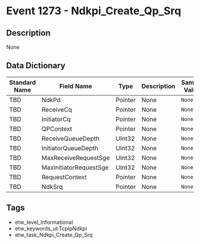 # Event 1273 - Ndkpi_Create_Qp_Srq

## Description
None

## Data Dictionary
|Standard Name|Field Name|Type|Description|Sample Value|
|---|---|---|---|---|
|TBD|NdkPd|Pointer|None|`None`|
|TBD|ReceiveCq|Pointer|None|`None`|
|TBD|InitiatorCq|Pointer|None|`None`|
|TBD|QPContext|Pointer|None|`None`|
|TBD|ReceiveQueueDepth|UInt32|None|`None`|
|TBD|InitiatorQueueDepth|UInt32|None|`None`|
|TBD|MaxReceiveRequestSge|UInt32|None|`None`|
|TBD|MaxInitiatorRequestSge|UInt32|None|`None`|
|TBD|RequestContext|Pointer|None|`None`|
|TBD|NdkSrq|Pointer|None|`None`|

## Tags
* etw_level_Informational
* etw_keywords_ut:TcpipNdkpi
* etw_task_Ndkpi_Create_Qp_Srq